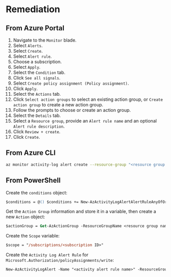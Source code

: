 # Remediation

## From Azure Portal

1. Navigate to the `Monitor` blade.
2. Select `Alerts`.
3. Select `Create`.
4. Select `Alert rule`.
5. Choose a subscription.
6. Select `Apply`.
7. Select the `Condition` tab.
8. Click `See all signals`.
9. Select `Create policy assignment (Policy assignment)`.
10. Click `Apply`.
11. Select the `Actions` tab.
12. Click `Select action groups` to select an existing action group, or `Create action group` to create a new action group.
13. Follow the prompts to choose or create an action group.
14. Select the `Details` tab.
15. Select a `Resource group`, provide an `Alert rule name` and an optional `Alert rule description`.
16. Click `Review + create`.
17. Click `Create`.

## From Azure CLI

```sh
az monitor activity-log alert create --resource-group "<resource group name>" --condition category=Administrative and operationName=Microsoft.Authorization/policyAssignments/write and level=<verbose | information | warning | error | critical> --scope "/subscriptions/<subscription ID>" --name "<activity log rule name>" --subscription <subscription ID> --action-group <action group ID>
```

## From PowerShell

Create the `conditions` object:

```ps
$conditions = @() $conditions += New-AzActivityLogAlertAlertRuleAnyOfOrLeafConditionObject -Equal Administrative -Field category $conditions += New-AzActivityLogAlertAlertRuleAnyOfOrLeafConditionObject -Equal Microsoft.Authorization/policyAssignments/write -Field operationName $conditions += New-AzActivityLogAlertAlertRuleAnyOfOrLeafConditionObject -Equal Verbose -Field level
```

Get the `Action Group` information and store it in a variable, then create a new `Action` object:

```ps
$actionGroup = Get-AzActionGroup -ResourceGroupName <resource group name> -Name <action group name> $actionObject = New-AzActivityLogAlertActionGroupObject -Id $actionGroup.Id
```

Create the `Scope` variable:

```ps
$scope = "/subscriptions/<subscription ID>"
```

Create the `Activity Log Alert Rule` for `Microsoft.Authorization/policyAssignments/write`:

```ps
New-AzActivityLogAlert -Name "<activity alert rule name>" -ResourceGroupName "<resource group name>" -Condition $conditions -Scope $scope -Location global -Action $actionObject -Subscription <subscription ID> -Enabled $true
```

